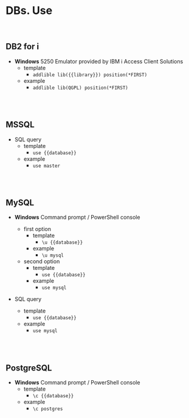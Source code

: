 # DBs. Use
<br />

## DB2 for i

* **Windows** 5250 Emulator provided by IBM i Access Client Solutions
    * template
        * `addlible lib({{library}}) position(*FIRST)`
    * example
        * `addlible lib(QGPL) position(*FIRST)`
<br />
<br />

## MSSQL

* SQL query
    * template
        * `use {{database}}`
    * example
        * `use master`
<br />
<br />

## MySQL

* **Windows** Command prompt / PowerShell console
    * first option
        * template
            * `\u {{database}}`
        * example
            * `\u mysql`
    * second option
        * template
            * `use {{database}}`
        * example
            * `use mysql`

* SQL query
    * template
        * `use {{database}}`
    * example
        * `use mysql`
<br />
<br />

## PostgreSQL

* **Windows** Command prompt / PowerShell console
    * template
        * `\c {{database}}`
    * example
        * `\c postgres`

